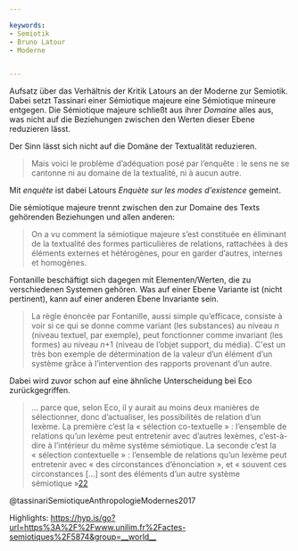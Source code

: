 ```yaml
---

keywords:
- Semiotik
- Bruno Latour
- Moderne


---
```



Aufsatz über das Verhältnis der Kritik Latours an der Moderne zur Semiotik. Dabei setzt Tassinari einer Sémiotique majeure eine Sémiotique mineure entgegen. Die Sémiotique majeure schließt aus ihrer *Domaine* alles aus, was nicht auf die Beziehungen zwischen den Werten dieser Ebene reduzieren lässt.

Der Sinn lässt sich nicht auf die Domäne der Textualität reduzieren.

> Mais voici le problème d’adéquation posé par l’enquête : le sens ne se cantonne ni au domaine de la textualité, ni à aucun autre.

Mit *enquète* ist dabei Latours *Enquète sur les modes d'existence* gemeint. 

Die sémiotique majeure trennt zwischen den zur Domaine des Texts gehörenden Beziehungen und allen anderen:

> On a vu comment la sémiotique majeure s’est constituée en éliminant de la textualité des formes particulières de relations, rattachées à des éléments externes et hétérogènes, pour en garder d’autres, internes et homogènes.

Fontanille beschäftigt sich dagegen mit Elementen/Werten, die zu verschiedenen Systemen gehören. Was auf einer Ebene Variante ist (nicht pertinent), kann auf einer anderen Ebene Invariante sein.

>  La règle énoncée par Fontanille, aussi simple qu’efficace, consiste à voir si ce qui se donne comme variant (les substances) au niveau _n_ (niveau textuel, par exemple), peut fonctionner comme invariant (les formes) au niveau _n_+1 (niveau de l’objet support, du média). C'est un très bon exemple de détermination de la valeur d’un élément d’un système grâce à l’intervention des rapports provenant d’un autre.

Dabei wird zuvor schon auf eine ähnliche Unterscheidung bei Eco zurückgegriffen.

> … parce que, selon Eco, il y aurait au moins deux manières de sélectionner, donc d’actualiser, les possibilités de relation d’un lexème. La première c’est la « sélection co-textuelle » : l’ensemble de relations qu’un lexème peut entretenir avec d’autres lexèmes, c’est-à-dire à l’intérieur du même système sémiotique. La seconde c’est la « sélection contextuelle » : l’ensemble de relations qu’un lexème peut entretenir avec « des circonstances d’énonciation », et « souvent ces circonstances \[…\] sont des éléments d’un autre système sémiotique »[22](https://www.unilim.fr/actes-semiotiques/5874#ftn22)



@tassinariSemiotiqueAnthropologieModernes2017 

Highlights: <https://hyp.is/go?url=https%3A%2F%2Fwww.unilim.fr%2Factes-semiotiques%2F5874&group=__world__>